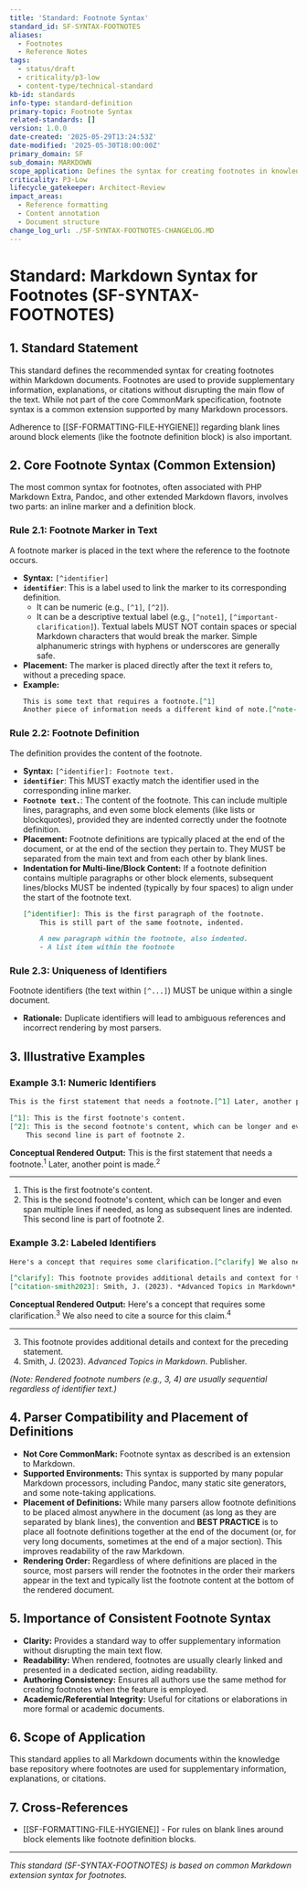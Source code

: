 ```yaml
---
title: 'Standard: Footnote Syntax'
standard_id: SF-SYNTAX-FOOTNOTES
aliases:
  - Footnotes
  - Reference Notes
tags:
  - status/draft
  - criticality/p3-low
  - content-type/technical-standard
kb-id: standards
info-type: standard-definition
primary-topic: Footnote Syntax
related-standards: []
version: 1.0.0
date-created: '2025-05-29T13:24:53Z'
date-modified: '2025-05-30T18:00:00Z'
primary_domain: SF
sub_domain: MARKDOWN
scope_application: Defines the syntax for creating footnotes in knowledge base documents.
criticality: P3-Low
lifecycle_gatekeeper: Architect-Review
impact_areas:
  - Reference formatting
  - Content annotation
  - Document structure
change_log_url: ./SF-SYNTAX-FOOTNOTES-CHANGELOG.MD
---
```

# Standard: Markdown Syntax for Footnotes (SF-SYNTAX-FOOTNOTES)

## 1. Standard Statement

This standard defines the recommended syntax for creating footnotes within Markdown documents. Footnotes are used to provide supplementary information, explanations, or citations without disrupting the main flow of the text. While not part of the core CommonMark specification, footnote syntax is a common extension supported by many Markdown processors.

Adherence to [[SF-FORMATTING-FILE-HYGIENE]] regarding blank lines around block elements (like the footnote definition block) is also important.

## 2. Core Footnote Syntax (Common Extension)

The most common syntax for footnotes, often associated with PHP Markdown Extra, Pandoc, and other extended Markdown flavors, involves two parts: an inline marker and a definition block.

### Rule 2.1: Footnote Marker in Text
A footnote marker is placed in the text where the reference to the footnote occurs.
*   **Syntax:** `[^identifier]`
*   **`identifier`**: This is a label used to link the marker to its corresponding definition.
    *   It can be numeric (e.g., `[^1]`, `[^2]`).
    *   It can be a descriptive textual label (e.g., `[^note1]`, `[^important-clarification]`). Textual labels MUST NOT contain spaces or special Markdown characters that would break the marker. Simple alphanumeric strings with hyphens or underscores are generally safe.
*   **Placement:** The marker is placed directly after the text it refers to, without a preceding space.
*   **Example:**
    ```markdown
    This is some text that requires a footnote.[^1]
    Another piece of information needs a different kind of note.[^note-alpha]
    ```

### Rule 2.2: Footnote Definition
The definition provides the content of the footnote.
*   **Syntax:** `[^identifier]: Footnote text.`
*   **`identifier`**: This MUST exactly match the identifier used in the corresponding inline marker.
*   **`Footnote text.`**: The content of the footnote. This can include multiple lines, paragraphs, and even some block elements (like lists or blockquotes), provided they are indented correctly under the footnote definition.
*   **Placement:** Footnote definitions are typically placed at the end of the document, or at the end of the section they pertain to. They MUST be separated from the main text and from each other by blank lines.
*   **Indentation for Multi-line/Block Content:** If a footnote definition contains multiple paragraphs or other block elements, subsequent lines/blocks MUST be indented (typically by four spaces) to align under the start of the footnote text.
    ```markdown
    [^identifier]: This is the first paragraph of the footnote.
        This is still part of the same footnote, indented.

        A new paragraph within the footnote, also indented.
        - A list item within the footnote
    ```

### Rule 2.3: Uniqueness of Identifiers
Footnote identifiers (the text within `[^...]`) MUST be unique within a single document.
*   **Rationale:** Duplicate identifiers will lead to ambiguous references and incorrect rendering by most parsers.

## 3. Illustrative Examples

### Example 3.1: Numeric Identifiers
```markdown
This is the first statement that needs a footnote.[^1] Later, another point is made.[^2]

[^1]: This is the first footnote's content.
[^2]: This is the second footnote's content, which can be longer and even span multiple lines if needed, as long as subsequent lines are indented.
    This second line is part of footnote 2.
```
**Conceptual Rendered Output:**
This is the first statement that needs a footnote.<sup>1</sup> Later, another point is made.<sup>2</sup>

---
1.  This is the first footnote's content.
2.  This is the second footnote's content, which can be longer and even span multiple lines if needed, as long as subsequent lines are indented.
    This second line is part of footnote 2.

### Example 3.2: Labeled Identifiers
```markdown
Here's a concept that requires some clarification.[^clarify] We also need to cite a source for this claim.[^citation-smith2023]

[^clarify]: This footnote provides additional details and context for the preceding statement.
[^citation-smith2023]: Smith, J. (2023). *Advanced Topics in Markdown*. Publisher.
```
**Conceptual Rendered Output:**
Here's a concept that requires some clarification.<sup>3</sup> We also need to cite a source for this claim.<sup>4</sup>

---
3.  This footnote provides additional details and context for the preceding statement.
4.  Smith, J. (2023). *Advanced Topics in Markdown*. Publisher.

*(Note: Rendered footnote numbers (e.g., 3, 4) are usually sequential regardless of identifier text.)*

## 4. Parser Compatibility and Placement of Definitions

*   **Not Core CommonMark:** Footnote syntax as described is an extension to Markdown.
*   **Supported Environments:** This syntax is supported by many popular Markdown processors, including Pandoc, many static site generators, and some note-taking applications.
*   **Placement of Definitions:** While many parsers allow footnote definitions to be placed almost anywhere in the document (as long as they are separated by blank lines), the convention and **BEST PRACTICE** is to place all footnote definitions together at the end of the document (or, for very long documents, sometimes at the end of a major section). This improves readability of the raw Markdown.
*   **Rendering Order:** Regardless of where definitions are placed in the source, most parsers will render the footnotes in the order their markers appear in the text and typically list the footnote content at the bottom of the rendered document.

## 5. Importance of Consistent Footnote Syntax

*   **Clarity:** Provides a standard way to offer supplementary information without disrupting the main text flow.
*   **Readability:** When rendered, footnotes are usually clearly linked and presented in a dedicated section, aiding readability.
*   **Authoring Consistency:** Ensures all authors use the same method for creating footnotes when the feature is employed.
*   **Academic/Referential Integrity:** Useful for citations or elaborations in more formal or academic documents.

## 6. Scope of Application

This standard applies to all Markdown documents within the knowledge base repository where footnotes are used for supplementary information, explanations, or citations.

## 7. Cross-References
- [[SF-FORMATTING-FILE-HYGIENE]] - For rules on blank lines around block elements like footnote definition blocks.

---
*This standard (SF-SYNTAX-FOOTNOTES) is based on common Markdown extension syntax for footnotes.*
